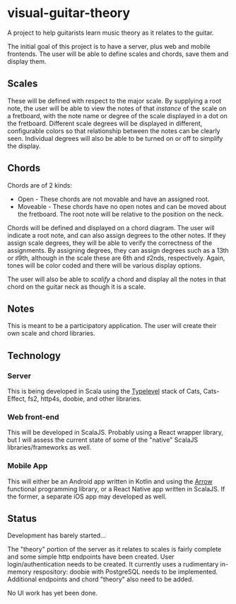 # visual-guitar-theory
A project to help guitarists learn music theory as it relates to the guitar.

The initial goal of this project is to have a server, plus web and mobile frontends. The user will be able to define scales and chords, save them and display them.

## Scales
These will be defined with respect to the major scale. By supplying a root note, the user will be able to view the notes of that _instance_ of the scale on a fretboard, with the note name or degree of the scale displayed in a dot on the fretboard. Different scale degrees will be displayed in different, configurable colors so that relationship between the notes can be clearly seen. Individual degrees will also be able to be turned on or off to simplify the display.

## Chords
Chords are of 2 kinds:
* Open - These chords are not movable and have an assigned root.
* Moveable - These chords have no open notes and can be moved about the fretboard. The root note will be relative to the position on the neck.

Chords will be defined and displayed on a chord diagram. The user will indicate a root note, and can also assign degrees to the other notes. If they assign scale degrees, they will be able to verify the correctness of the assignments. By assigning degrees, they can assign degrees such as a 13th or ♯9th, although in the scale these are 6th and ♯2nds, respectively. Again, tones will be color coded and there will be various display options.

The user will also be able to _scalify_ a chord and display all the notes in that chord on the guitar neck as though it is a scale.

## Notes

This is meant to be a participatory application. The user will create their own scale and chord libraries.

## Technology

### Server
This is being developed in Scala using the [Typelevel](https://typelevel.org) stack of Cats, Cats-Effect, fs2, http4s, doobie, and other libraries.

### Web front-end
This will be developed in ScalaJS. Probably using a React wrapper library, but I will assess the current state of some of the "native" ScalaJS libraries/frameworks as well.

### Mobile App
This will either be an Android app written in Kotlin and using the [Arrow](https://arrow-kt.io/) functional programming library, or a React Native app written in ScalaJS. If the former, a separate iOS app may developed as well.

## Status
Development has barely started...

The "theory" portion of the server as it relates to scales is fairly complete and some simple http endpoints have been created. User login/authentication needs to be created. It currently uses a rudimentary in-memory respository: doobie with PostgreSQL needs to be implemented. Additional endpoints and chord "theory" also need to be added.

No UI work has yet been done.
